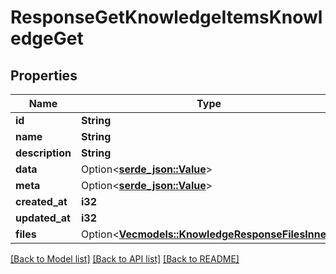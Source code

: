 # ResponseGetKnowledgeItemsKnowledgeGet

## Properties

Name | Type | Description | Notes
------------ | ------------- | ------------- | -------------
**id** | **String** |  | 
**name** | **String** |  | 
**description** | **String** |  | 
**data** | Option<[**serde_json::Value**](.md)> |  | [optional]
**meta** | Option<[**serde_json::Value**](.md)> |  | [optional]
**created_at** | **i32** |  | 
**updated_at** | **i32** |  | 
**files** | Option<[**Vec<models::KnowledgeResponseFilesInner>**](KnowledgeResponse_files_inner.md)> |  | [optional]

[[Back to Model list]](../README.md#documentation-for-models) [[Back to API list]](../README.md#documentation-for-api-endpoints) [[Back to README]](../README.md)


